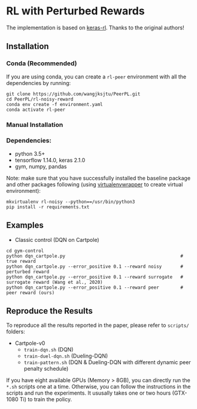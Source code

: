 # RL with Perturbed Rewards

The implementation is based on [keras-rl](https://github.com/keras-rl/keras-rl). Thanks to the original authors!

## Installation
### Conda (Recommended)
If you are using conda, you can create a `rl-peer` environment with all the dependencies by running:

```
git clone https://github.com/wangjksjtu/PeerPL.git
cd PeerPL/rl-noisy-reward
conda env create -f environment.yaml
conda activate rl-peer
```

###  Manual Installation
### Dependencies:
- python 3.5+
- tensorflow 1.14.0, keras 2.1.0
- gym, numpy, pandas
 
Note: make sure that you have successfully installed the baseline package and other packages following (using [virtualenvwrapper](https://virtualenvwrapper.readthedocs.io/en/latest/) to create virtual environment):
```
mkvirtualenv rl-noisy --python==/usr/bin/python3
pip install -r requirements.txt
```

## Examples
- Classic control (DQN on Cartpole)
```
cd gym-control
python dqn_cartpole.py                                           # true reward
python dqn_cartpole.py --error_positive 0.1 --reward noisy       # perturbed reward
python dqn_cartpole.py --error_positive 0.1 --reward surrogate   # surrogate reward (Wang et al., 2020)
python dqn_cartpole.py --error_positive 0.1 --reward peer        # peer reward (ours)
```

## Reproduce the Results
To reproduce all the results reported in the paper, please refer to `scripts/` folders:
  - Cartpole-v0
    - `train-dqn.sh` (DQN)
    - `train-duel-dqn.sh` (Dueling-DQN)
    - `train-pattern.sh` (DQN & Dueling-DQN with different dynamic peer penalty schedule)

If you have eight available GPUs (Memory > 8GB), you can directly run the `*.sh` scripts one at a time. Otherwise, you can follow the instructions in the scripts and run the experiments. It ususally takes one or two hours (GTX-1080 Ti) to train the policy.
